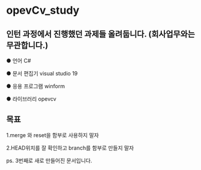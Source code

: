 # opevCv_study

## 인턴 과정에서 진행했던 과제들 올려둡니다. (회사업무와는 무관합니다.)

  ● 언어 C#

  ● 문서 편집기 visual studio 19 

  ● 응용 프로그램 winform

  ● 라이브러리 opevcv


## 목표 

  1.merge 와 reset을 함부로 사용하지 말자

  2.HEAD위치를 잘 확인하고 branch를 함부로 만들지 말자 



  ps. 3번째로 새로 만들어진 문서입니다. 
